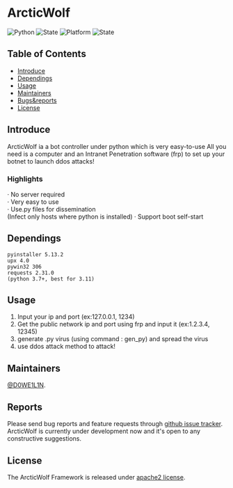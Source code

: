 
# ArcticWolf
<img src="https://img.shields.io/badge/Python-3.7-green" alt="Python" />  <img src="https://img.shields.io/badge/State-developing-blue" alt="State" />  <img src="https://img.shields.io/badge/Platform-Windows-orange" alt="Platform" />  <img src="https://img.shields.io/badge/License-Apache2.0-red" alt="State" />


## Table of Contents

- [Introduce](#introduce)
- [Dependings](#dependings)
- [Usage](#usage)
- [Maintainers](#maintainers)
- [Bugs&reports](#reports)
- [License](#license)

## Introduce

ArcticWolf ia a bot controller under python which is very easy-to-use
All you need is a computer and an Intranet Penetration software (frp) to set up your botnet to launch ddos attacks!
### Highlights
· No server required  
· Very easy to use  
· Use.py files for dissemination  
(Infect only hosts where python is installed)
· Support boot self-start  

## Dependings
    pyinstaller 5.13.2
    upx 4.0   
    pywin32 306
    requests 2.31.0
    (python 3.7+, best for 3.11)  

## Usage  
  1. Input your ip and port (ex:127.0.0.1, 1234)
  2. Get the public network ip and port using frp and input it (ex:1.2.3.4, 12345)
  3. generate .py virus (using command : gen_py) and spread the virus
  4. use ddos attack method to attack!
     
   
## Maintainers
[@D0WE1L1N](https://github.com/Duweilin).

## Reports

Please send bug reports and feature requests through [github issue tracker](https://github.com/DWL-stu/ArcticWolf/issues). ArcticWolf is currently under development now and it's open to any constructive suggestions.

 
## License
The ArcticWolf Framework is released under [apache2 license](https://github.com/DWL-stu/ArcticWolf/License).

